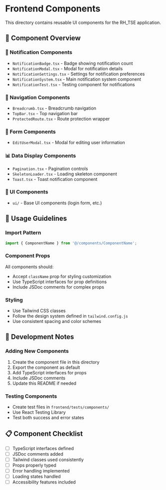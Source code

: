 # Frontend Components

This directory contains reusable UI components for the RH_TSE application.

## 📁 Component Overview

### 🔔 Notification Components
- `NotificationBadge.tsx` - Badge showing notification count
- `NotificationModal.tsx` - Modal for notification details
- `NotificationSettings.tsx` - Settings for notification preferences
- `NotificationSystem.tsx` - Main notification system component
- `NotificationTest.tsx` - Testing component for notifications

### 🧭 Navigation Components
- `Breadcrumb.tsx` - Breadcrumb navigation
- `TopBar.tsx` - Top navigation bar
- `ProtectedRoute.tsx` - Route protection wrapper

### 📝 Form Components
- `EditUserModal.tsx` - Modal for editing user information

### 📊 Data Display Components
- `Pagination.tsx` - Pagination controls
- `SkeletonLoader.tsx` - Loading skeleton component
- `Toast.tsx` - Toast notification component

### 🎨 UI Components
- `ui/` - Base UI components (login form, etc.)

## 🎯 Usage Guidelines

### Import Pattern
```typescript
import { ComponentName } from '@/components/ComponentName';
```

### Component Props
All components should:
- Accept `className` prop for styling customization
- Use TypeScript interfaces for prop definitions
- Include JSDoc comments for complex props

### Styling
- Use Tailwind CSS classes
- Follow the design system defined in `tailwind.config.js`
- Use consistent spacing and color schemes

## 🔧 Development Notes

### Adding New Components
1. Create the component file in this directory
2. Export the component as default
3. Add TypeScript interfaces for props
4. Include JSDoc comments
5. Update this README if needed

### Testing Components
- Create test files in `frontend/tests/components/`
- Use React Testing Library
- Test both success and error states

## 📋 Component Checklist

- [ ] TypeScript interfaces defined
- [ ] JSDoc comments added
- [ ] Tailwind classes used consistently
- [ ] Props properly typed
- [ ] Error handling implemented
- [ ] Loading states handled
- [ ] Accessibility features included 